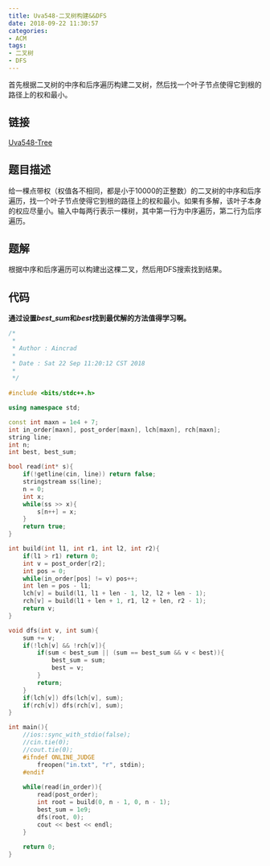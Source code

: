 ```yaml
---
title: Uva548-二叉树构建&&DFS
date: 2018-09-22 11:30:57
categories:
- ACM
tags:
- 二叉树
- DFS
---
```

首先根据二叉树的中序和后序遍历构建二叉树，然后找一个叶子节点使得它到根的路径上的权和最小。
<!--more-->
## 链接
[Uva548-Tree](https://vjudge.net/problem/UVA-548)
## 题目描述
给一棵点带权（权值各不相同，都是小于10000的正整数）的二叉树的中序和后序遍历，找一个叶子节点使得它到根的路径上的权和最小。如果有多解，该叶子本身的权应尽量小。输入中每两行表示一棵树，其中第一行为中序遍历，第二行为后序遍历。
## 题解
根据中序和后序遍历可以构建出这棵二叉，然后用DFS搜索找到结果。
## 代码
**通过设置$best\_sum$和$best$找到最优解的方法值得学习啊。**
```C++
/*
 *
 * Author : Aincrad
 *
 * Date : Sat 22 Sep 11:20:12 CST 2018
 *
 */
 
#include <bits/stdc++.h>

using namespace std;

const int maxn = 1e4 + 7;
int in_order[maxn], post_order[maxn], lch[maxn], rch[maxn];
string line;
int n;
int best, best_sum;

bool read(int* s){
    if(!getline(cin, line)) return false;
    stringstream ss(line);
    n = 0;
    int x;
    while(ss >> x){
        s[n++] = x;
    }
    return true;
}

int build(int l1, int r1, int l2, int r2){
    if(l1 > r1) return 0;
    int v = post_order[r2];
    int pos = 0;
    while(in_order[pos] != v) pos++;
    int len = pos - l1;
    lch[v] = build(l1, l1 + len - 1, l2, l2 + len - 1);
    rch[v] = build(l1 + len + 1, r1, l2 + len, r2 - 1);
    return v;
}

void dfs(int v, int sum){
    sum += v;
    if(!lch[v] && !rch[v]){
        if(sum < best_sum || (sum == best_sum && v < best)){
            best_sum = sum;
            best = v;
        }
        return;
    }
    if(lch[v]) dfs(lch[v], sum);
    if(rch[v]) dfs(rch[v], sum);
}

int main(){
    //ios::sync_with_stdio(false);
    //cin.tie(0);
    //cout.tie(0);
    #ifndef ONLINE_JUDGE
        freopen("in.txt", "r", stdin);
    #endif
    
    while(read(in_order)){
        read(post_order);
        int root = build(0, n - 1, 0, n - 1);
        best_sum = 1e9;
        dfs(root, 0);
        cout << best << endl;
    }
    
    return 0;
}
```